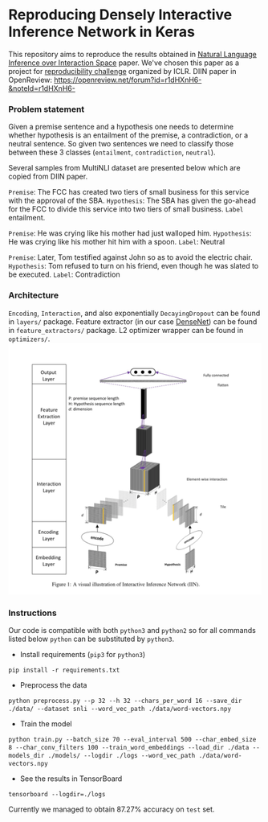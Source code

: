# Reproducing Densely Interactive Inference Network in Keras

This repository aims to reproduce the results obtained in
[Natural Language Inference over Interaction Space](https://arxiv.org/abs/1709.04348) paper.
We've chosen this paper as a project for 
[reproducibility challenge](http://www.cs.mcgill.ca/~jpineau/ICLR2018-ReproducibilityChallenge.html) organized by ICLR.
DIIN paper in OpenReview: https://openreview.net/forum?id=r1dHXnH6-&noteId=r1dHXnH6-


### Problem statement
Given a premise sentence and a hypothesis one needs to determine whether hypothesis is
an entailment of the premise, a contradiction, or a neutral sentence. So given two sentences
we need to classify those between these 3 classes (`entailment`, `contradiction`, `neutral`).

Several samples from MultiNLI dataset are presented below which are copied from DIIN paper.

`Premise`: The FCC has created two tiers of small business for this service with the
approval of the SBA.
`Hypothesis`: The SBA has given the go-ahead for the FCC to divide this service into
two tiers of small business.
`Label` entailment.

`Premise`: He was crying like his mother had just walloped him.
`Hypothesis`: He was crying like his mother hit him with a spoon.
`Label`: Neutral

`Premise`: Later, Tom testified against John so as to avoid the electric chair.
`Hypothesis`: Tom refused to turn on his friend, even though he was slated to be executed.
`Label`: Contradiction


### Architecture
`Encoding`, `Interaction`, and also exponentially `DecayingDropout` can be found in `layers/` package.
Feature extractor (in our case [DenseNet](https://arxiv.org/abs/1608.06993)) can be found in `feature_extractors/` package.
L2 optimizer wrapper can be found in `optimizers/`.
![](images/architecture.png "Architecture")


### Instructions

Our code is compatible with both `python3` and `python2` so for all commands listed below `python` can be substituted
by `python3`.

* Install requirements (`pip3` for `python3`)
```commandline
pip install -r requirements.txt
```

* Preprocess the data
```commandline
python preprocess.py --p 32 --h 32 --chars_per_word 16 --save_dir ./data/ --dataset snli --word_vec_path ./data/word-vectors.npy
```

* Train the model
```commandline
python train.py --batch_size 70 --eval_interval 500 --char_embed_size 8 --char_conv_filters 100 --train_word_embeddings --load_dir ./data --models_dir ./models/ --logdir ./logs --word_vec_path ./data/word-vectors.npy
```

* See the results in TensorBoard
```commandline
tensorboard --logdir=./logs
```

Currently we managed to obtain 87.27% accuracy on `test` set.
